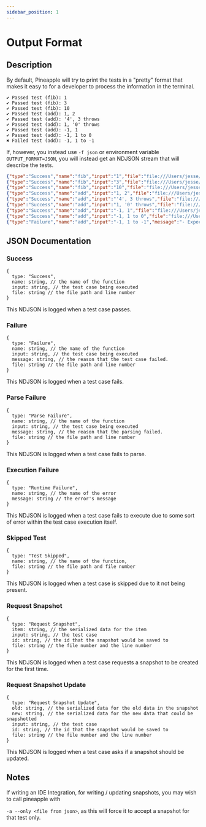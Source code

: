 ```yaml
---
sidebar_position: 1
---
```


# Output Format

## Description

By default, Pineapple will try to print the tests in a "pretty" format that makes it easy to for a developer to process the information in the terminal.

```
✔ Passed test (fib): 1
✔ Passed test (fib): 3
✔ Passed test (fib): 10
✔ Passed test (add): 1, 2
✔ Passed test (add): '4', 3 throws
✔ Passed test (add): 1, '0' throws
✔ Passed test (add): -1, 1
✔ Passed test (add): -1, 1 to 0
✖ Failed test (add): -1, 1 to -1
```

If, however, you instead use `-f json` or environment variable `OUTPUT_FORMAT=JSON`, you will instead get an NDJSON stream that will describe the tests.

```json
{"type":"Success","name":"fib","input":"1","file":"file:///Users/jesse/Documents/Projects/pineapple/test/math.js:39"}
{"type":"Success","name":"fib","input":"3","file":"file:///Users/jesse/Documents/Projects/pineapple/test/math.js:40"}
{"type":"Success","name":"fib","input":"10","file":"file:///Users/jesse/Documents/Projects/pineapple/test/math.js:41"}
{"type":"Success","name":"add","input":"1, 2","file":"file:///Users/jesse/Documents/Projects/pineapple/test/math.js:2"}
{"type":"Success","name":"add","input":"'4', 3 throws","file":"file:///Users/jesse/Documents/Projects/pineapple/test/math.js:3"}
{"type":"Success","name":"add","input":"1, '0' throws","file":"file:///Users/jesse/Documents/Projects/pineapple/test/math.js:4"}
{"type":"Success","name":"add","input":"-1, 1","file":"file:///Users/jesse/Documents/Projects/pineapple/test/math.js:5"}
{"type":"Success","name":"add","input":"-1, 1 to 0","file":"file:///Users/jesse/Documents/Projects/pineapple/test/math.js:6"}
{"type":"Failure","name":"add","input":"-1, 1 to -1","message":"- Expected\n+ Received\n\n- -1\n+ 0","file":"file:///Users/jesse/Documents/Projects/pineapple/test/math.js:7"}
```

## JSON Documentation

### Success

```
{
  type: "Success",
  name: string, // the name of the function
  input: string, // the test case being executed
  file: string // the file path and line number
}
```

This NDJSON is logged when a test case passes.

### Failure

```
{
  type: "Failure",
  name: string, // the name of the function
  input: string, // the test case being executed
  message: string, // the reason that the test case failed.
  file: string // the file path and line number
}
```

This NDJSON is logged when a test case fails.

### Parse Failure

```
{
  type: "Parse Failure",
  name: string, // the name of the function
  input: string, // the test case being executed
  message: string, // the reason that the parsing failed.
  file: string // the file path and line number
}
```

This NDJSON is logged when a test case fails to parse.

### Execution Failure

```
{
  type: "Runtime Failure",
  name: string, // the name of the error
  message: string // the error's message
}
```

This NDJSON is logged when a test case fails to execute due to some sort of error within the test case execution itself.

### Skipped Test

```
{
  type: "Test Skipped",
  name: string, // the name of the function,
  file: string // the file path and file number
}
```

This NDJSON is logged when a test case is skipped due to it not being present.

### Request Snapshot

```
{
  type: "Request Snapshot", 
  item: string, // the serialized data for the item
  input: string, // the test case
  id: string, // the id that the snapshot would be saved to
  file: string // the file number and the line number
}
```

This NDJSON is logged when a test case requests a snapshot to be created for the first time.

### Request Snapshot Update

```
{
  type: "Request Snapshot Update", 
  old: string, // the serialized data for the old data in the snapshot
  new: string, // the serialized data for the new data that could be snapshotted
  input: string, // the test case
  id: string, // the id that the snapshot would be saved to
  file: string // the file number and the line number
}
```

This NDJSON is logged when a test case asks if a snapshot should be updated.

## Notes

If writing an IDE Integration, for writing / updating snapshots, you may wish to call pineapple with

`-a --only <file from json>`, as this will force it to accept a snapshot for that test only.
